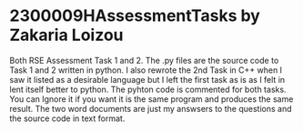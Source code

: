 # 2300009HAssessmentTasks by Zakaria Loizou
Both RSE Assessment Task 1 and 2.
The .py files are the source code to Task 1 and 2 written in python. I also rewrote the 2nd Task in C++ when I saw it listed as a desirable language but I left the first task as is as I felt in lent itself better to python. The pyhton code is commented for both tasks. You can Ignore it if you want it is the same program and produces the same result.
The two word documents are just my answsers to the questions and the source code in text format.

